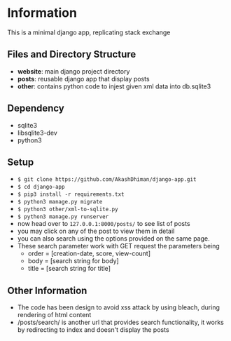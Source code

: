# Information

This is a minimal django app, replicating stack exchange
## Files and Directory Structure

- **website**: main django project directory
- **posts**: reusable django app that display posts
- **other**: contains python code to injest given xml data into db.sqlite3

## Dependency
- sqlite3
- libsqlite3-dev
- python3

## Setup

- `$ git clone https://github.com/AkashDhiman/django-app.git`
- `$ cd django-app`
- `$ pip3 install -r requirements.txt`
- `$ python3 manage.py migrate`
- `$ python3 other/xml-to-sqlite.py`
- `$ python3 manage.py runserver`
- now head over to `127.0.0.1:8000/posts/` to see list of posts
- you may click on any of the post to view them in detail
- you can also search using the options provided on the same page.
- These search parameter work with GET request the parameters being
  - order = [creation-date, score, view-count]
  - body = [search string for body]
  - title = [search string for title]


## Other Information
- The code has been design to avoid xss attack by using bleach, during rendering of html content
- /posts/search/ is another url that provides search functionality, it works by redirecting to index and doesn't display the posts
